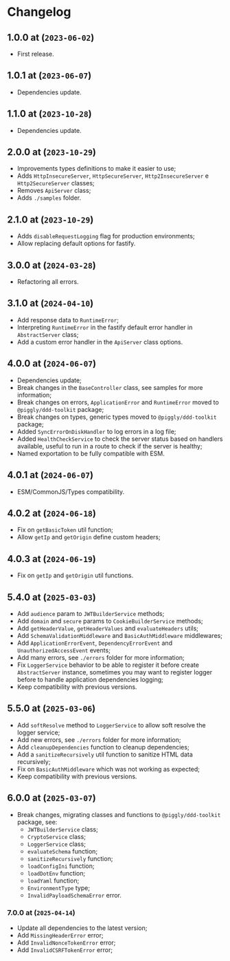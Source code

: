 # Changelog

## 1.0.0 at (`2023-06-02`)

* First release.

## 1.0.1 at (`2023-06-07`)

* Dependencies update.

## 1.1.0 at (`2023-10-28`)

* Dependencies update.

## 2.0.0 at (`2023-10-29`)

* Improvements types definitions to make it easier to use;
* Adds `HttpInsecureServer`, `HttpSecureServer`, `Http2InsecureServer` e `Http2SecureServer` classes;
* Removes `ApiServer` class;
* Adds `./samples` folder.

## 2.1.0 at (`2023-10-29`)

* Adds `disableRequestLogging` flag for production environments;
* Allow replacing default options for fastify.

## 3.0.0 at (`2024-03-28`)

* Refactoring all errors.

## 3.1.0 at (`2024-04-10`)

* Add response data to `RuntimeError`;
* Interpreting `RuntimeError` in the fastify default error handler in `AbstractServer` class;
* Add a custom error handler in the `ApiServer` class options.

## 4.0.0 at (`2024-06-07`)

* Dependencies update;
* Break changes in the `BaseController` class, see samples for more information;
* Break changes on errors, `ApplicationError` and `RuntimeError` moved to `@piggly/ddd-toolkit` package;
* Break changes on types, generic types moved to `@piggly/ddd-toolkit` package;
* Added `SyncErrorOnDiskHandler` to log errors in a log file;
* Added `HealthCheckService` to check the server status based on handlers available, useful to run in a route to check if the server is healthy;
* Named exportation to be fully compatible with ESM.

## 4.0.1 at (`2024-06-07`)

* ESM/CommonJS/Types compatibility.

## 4.0.2 at (`2024-06-18`)

* Fix on `getBasicToken` util function;
* Allow `getIp` and `getOrigin` define custom headers;

## 4.0.3 at (`2024-06-19`)

* Fix on `getIp` and `getOrigin` util functions.

## 5.4.0 at (`2025-03-03`)

* Add `audience` param to `JWTBuilderService` methods;
* Add `domain` and `secure` params to `CookieBuilderService` methods;
* Add `getHeaderValue`, `getHeaderValues` and `evaluateHeaders` utils;
* Add `SchemaValidationMiddleware` and `BasicAuthMiddleware` middlewares;
* Add `ApplicationErrorEvent`, `DependencyErrorEvent` and `UnauthorizedAccessEvent` events;
* Add many errors, see `./errors` folder for more information;
* Fix `LoggerService` behavior to be able to register it before create `AbstractServer` instance, sometimes you may want to register logger before to handle application dependencies logging;
* Keep compatibility with previous versions.

## 5.5.0 at (`2025-03-06`)

* Add `softResolve` method to `LoggerService` to allow soft resolve the logger service;
* Add new errors, see `./errors` folder for more information;
* Add `cleanupDependencies` function to cleanup dependencies;
* Add a `sanitizeRecursively` util function to sanitize HTML data recursively;
* Fix on `BasicAuthMiddleware` which was not working as expected;
* Keep compatibility with previous versions.

## 6.0.0 at (`2025-03-07`)

* Break changes, migrating classes and functions to `@piggly/ddd-toolkit` package, see:
  * `JWTBuilderService` class;
  * `CryptoService` class;
  * `LoggerService` class;
  * `evaluateSchema` function;
  * `sanitizeRecursively` function;
  * `loadConfigIni` function;
  * `loadDotEnv` function;
  * `loadYaml` function;
  * `EnvironmentType` type;
  * `InvalidPayloadSchemaError` error.

### 7.0.0 at (`2025-04-14`)

* Update all dependencies to the latest version;
* Add `MissingHeaderError` error;
* Add `InvalidNonceTokenError` error;
* Add `InvalidCSRFTokenError` error;
